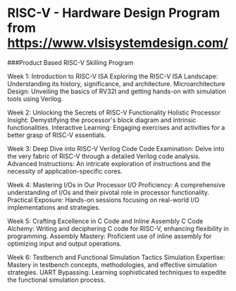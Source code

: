 # RISC-V - Hardware Design Program from https://www.vlsisystemdesign.com/

###Product Based RISC-V Skilling Program

Week 1: Introduction to RISC-V ISA
Exploring the RISC-V ISA Landscape: Understanding its history, significance, and architecture.
Microarchitecture Design: Unveiling the basics of RV32I and getting hands-on with simulation tools using Verilog.

Week 2: Unlocking the Secrets of RISC-V Functionality
Holistic Processor Insight: Demystifying the processor's block diagram and intrinsic functionalities.
Interactive Learning: Engaging exercises and activities for a better grasp of RISC-V essentials.

Week 3: Deep Dive into RISC-V Verilog Code
Code Examination: Delve into the very fabric of RISC-V through a detailed Verilog code analysis.
Advanced Instructions: An intricate exploration of instructions and the necessity of application-specific cores.

Week 4: Mastering I/Os in Our Processor
I/O Proficiency: A comprehensive understanding of I/Os and their pivotal role in processor functionality.
Practical Exposure: Hands-on sessions focusing on real-world I/O implementations and strategies.

Week 5: Crafting Excellence in C Code and Inline Assembly
C Code Alchemy: Writing and deciphering C code for RISC-V, enhancing flexibility in programming.
Assembly Mastery: Proficient use of inline assembly for optimizing input and output operations.

Week 6: Testbench and Functional Simulation Tactics
Simulation Expertise: Mastery in testbench concepts, methodologies, and effective simulation strategies.
UART Bypassing: Learning sophisticated techniques to expedite the functional simulation process.

